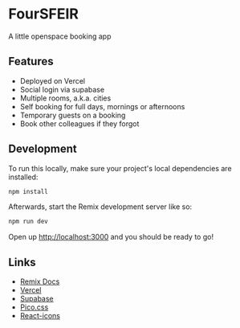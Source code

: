 # FourSFEIR

A little openspace booking app

## Features

- Deployed on Vercel
- Social login via supabase
- Multiple rooms, a.k.a. cities
- Self booking for full days, mornings or afternoons
- Temporary guests on a booking
- Book other colleagues if they forgot

## Development

To run this locally, make sure your project's local dependencies are installed:

```sh
npm install
```

Afterwards, start the Remix development server like so:

```sh
npm run dev
```

Open up [http://localhost:3000](http://localhost:3000) and you should be ready to go!

## Links

- [Remix Docs](https://remix.run/docs)
- [Vercel](https://vercel.com/docs)
- [Supabase](https://supabase.com/docs)
- [Pico.css](https://picocss.com/docs)
- [React-icons](https://react-icons.github.io/react-icons/icons?name=fi)
